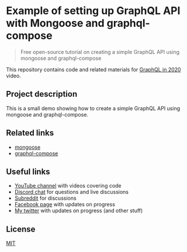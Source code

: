 # Example of setting up GraphQL API with Mongoose and graphql-compose

> Free open-source tutorial on creating a simple GraphQL API using mongoose and graphql-compose

This repository contains code and related materials for [GraphQL in 2020](https://youtu.be/j1hlu6zrbaA) video.

## Project description

This is a small demo showing how to create a simple GraphQL API using mongoose and graphql-compose.

## Related links

- [mongoose](https://mongoosejs.com/)
- [graphql-compose](https://graphql-compose.github.io/)

## Useful links

- [YouTube channel](https://www.youtube.com/c/TimErmilov) with videos covering code
- [Discord chat](https://discord.gg/hnKCXqQ) for questions and live discussions
- [Subreddit](https://www.reddit.com/r/BuildingWithJS/) for discussions
- [Facebook page](https://www.facebook.com/buildingproductswithjs/) with updates on progress
- [My twitter](https://twitter.com/yamalight) with updates on progress (and other stuff)

## License

[MIT](https://opensource.org/licenses/mit-license)
